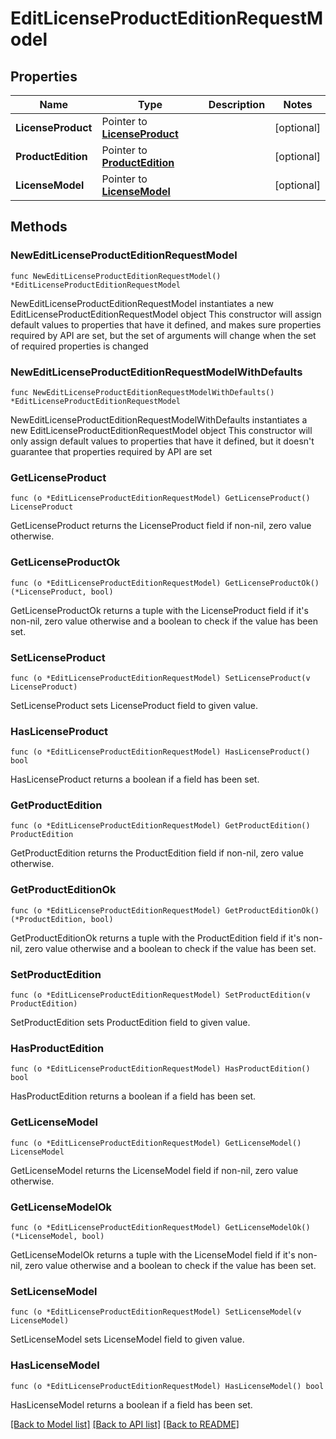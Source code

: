 # EditLicenseProductEditionRequestModel

## Properties

Name | Type | Description | Notes
------------ | ------------- | ------------- | -------------
**LicenseProduct** | Pointer to [**LicenseProduct**](LicenseProduct.md) |  | [optional] 
**ProductEdition** | Pointer to [**ProductEdition**](ProductEdition.md) |  | [optional] 
**LicenseModel** | Pointer to [**LicenseModel**](LicenseModel.md) |  | [optional] 

## Methods

### NewEditLicenseProductEditionRequestModel

`func NewEditLicenseProductEditionRequestModel() *EditLicenseProductEditionRequestModel`

NewEditLicenseProductEditionRequestModel instantiates a new EditLicenseProductEditionRequestModel object
This constructor will assign default values to properties that have it defined,
and makes sure properties required by API are set, but the set of arguments
will change when the set of required properties is changed

### NewEditLicenseProductEditionRequestModelWithDefaults

`func NewEditLicenseProductEditionRequestModelWithDefaults() *EditLicenseProductEditionRequestModel`

NewEditLicenseProductEditionRequestModelWithDefaults instantiates a new EditLicenseProductEditionRequestModel object
This constructor will only assign default values to properties that have it defined,
but it doesn't guarantee that properties required by API are set

### GetLicenseProduct

`func (o *EditLicenseProductEditionRequestModel) GetLicenseProduct() LicenseProduct`

GetLicenseProduct returns the LicenseProduct field if non-nil, zero value otherwise.

### GetLicenseProductOk

`func (o *EditLicenseProductEditionRequestModel) GetLicenseProductOk() (*LicenseProduct, bool)`

GetLicenseProductOk returns a tuple with the LicenseProduct field if it's non-nil, zero value otherwise
and a boolean to check if the value has been set.

### SetLicenseProduct

`func (o *EditLicenseProductEditionRequestModel) SetLicenseProduct(v LicenseProduct)`

SetLicenseProduct sets LicenseProduct field to given value.

### HasLicenseProduct

`func (o *EditLicenseProductEditionRequestModel) HasLicenseProduct() bool`

HasLicenseProduct returns a boolean if a field has been set.

### GetProductEdition

`func (o *EditLicenseProductEditionRequestModel) GetProductEdition() ProductEdition`

GetProductEdition returns the ProductEdition field if non-nil, zero value otherwise.

### GetProductEditionOk

`func (o *EditLicenseProductEditionRequestModel) GetProductEditionOk() (*ProductEdition, bool)`

GetProductEditionOk returns a tuple with the ProductEdition field if it's non-nil, zero value otherwise
and a boolean to check if the value has been set.

### SetProductEdition

`func (o *EditLicenseProductEditionRequestModel) SetProductEdition(v ProductEdition)`

SetProductEdition sets ProductEdition field to given value.

### HasProductEdition

`func (o *EditLicenseProductEditionRequestModel) HasProductEdition() bool`

HasProductEdition returns a boolean if a field has been set.

### GetLicenseModel

`func (o *EditLicenseProductEditionRequestModel) GetLicenseModel() LicenseModel`

GetLicenseModel returns the LicenseModel field if non-nil, zero value otherwise.

### GetLicenseModelOk

`func (o *EditLicenseProductEditionRequestModel) GetLicenseModelOk() (*LicenseModel, bool)`

GetLicenseModelOk returns a tuple with the LicenseModel field if it's non-nil, zero value otherwise
and a boolean to check if the value has been set.

### SetLicenseModel

`func (o *EditLicenseProductEditionRequestModel) SetLicenseModel(v LicenseModel)`

SetLicenseModel sets LicenseModel field to given value.

### HasLicenseModel

`func (o *EditLicenseProductEditionRequestModel) HasLicenseModel() bool`

HasLicenseModel returns a boolean if a field has been set.


[[Back to Model list]](../README.md#documentation-for-models) [[Back to API list]](../README.md#documentation-for-api-endpoints) [[Back to README]](../README.md)


